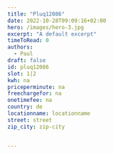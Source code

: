 ```yaml
---
title: "Pluq12086"
date: 2022-10-28T09:09:16+02:00
hero: /images/hero-3.jpg
excerpt: "A default excerpt"
timeToRead: 0
authors:
  - Paul
draft: false
id: pluq12086
slot: 1|2
kwh: na
priceperminute: na
freechargefor: na
onetimefee: na
country: de
locationname: locationname
street: street
zip_city: zip-city


---
```

